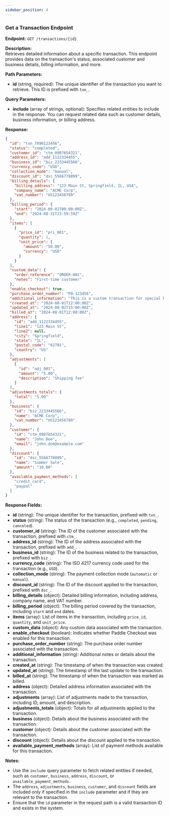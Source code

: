 ```yaml
---
sidebar_position: 4
---
```


### Get a Transaction Endpoint

**Endpoint:** `GET /transactions/{id}`

**Description:**  
Retrieves detailed information about a specific transaction. This endpoint provides data on the transaction's status, associated customer and business details, billing information, and more.

**Path Parameters:**

- **id** (string, required): The unique identifier of the transaction you want to retrieve. This ID is prefixed with `txn_`.

**Query Parameters:**

- **include** (array of strings, optional): Specifies related entities to include in the response. You can request related data such as customer details, business information, or billing address.

**Response:**

```json
{
  "id": "txn_7890123456",
  "status": "completed",
  "customer_id": "ctm_0987654321",
  "address_id": "add_1122334455",
  "business_id": "biz_2233445566",
  "currency_code": "USD",
  "collection_mode": "manual",
  "discount_id": "dsc_5566778899",
  "billing_details": {
    "billing_address": "123 Main St, Springfield, IL, USA",
    "company_name": "ACME Corp",
    "vat_number": "US123456789"
  },
  "billing_period": {
    "start": "2024-08-01T00:00:00Z",
    "end": "2024-08-31T23:59:59Z"
  },
  "items": [
    {
      "price_id": "pri_001",
      "quantity": 1,
      "unit_price": {
        "amount": "50.00",
        "currency": "USD"
      }
    }
  ],
  "custom_data": {
    "order_reference": "ORDER-001",
    "notes": "First-time customer"
  },
  "enable_checkout": true,
  "purchase_order_number": "PO-123456",
  "additional_information": "This is a custom transaction for special billing needs.",
  "created_at": "2024-08-01T12:00:00Z",
  "updated_at": "2024-08-02T15:00:00Z",
  "billed_at": "2024-08-01T12:00:00Z",
  "address": {
    "id": "add_1122334455",
    "line1": "123 Main St",
    "line2": null,
    "city": "Springfield",
    "state": "IL",
    "postal_code": "62701",
    "country": "US"
  },
  "adjustments": [
    {
      "id": "adj_001",
      "amount": "5.00",
      "description": "Shipping fee"
    }
  ],
  "adjustments_totals": {
    "total": "5.00"
  },
  "business": {
    "id": "biz_2233445566",
    "name": "ACME Corp",
    "vat_number": "US123456789"
  },
  "customer": {
    "id": "ctm_0987654321",
    "name": "John Doe",
    "email": "john.doe@example.com"
  },
  "discount": {
    "id": "dsc_5566778899",
    "name": "Summer Sale",
    "amount": "10.00"
  },
  "available_payment_methods": [
    "credit_card",
    "paypal"
  ]
}
```

**Response Fields:**

- **id** (string): The unique identifier for the transaction, prefixed with `txn_`.
- **status** (string): The status of the transaction (e.g., `completed`, `pending`, `canceled`).
- **customer_id** (string): The ID of the customer associated with the transaction, prefixed with `ctm_`.
- **address_id** (string): The ID of the address associated with the transaction, prefixed with `add_`.
- **business_id** (string): The ID of the business related to the transaction, prefixed with `biz_`.
- **currency_code** (string): The ISO 4217 currency code used for the transaction (e.g., `USD`).
- **collection_mode** (string): The payment collection mode (`automatic` or `manual`).
- **discount_id** (string): The ID of the discount applied to the transaction, prefixed with `dsc_`.
- **billing_details** (object): Detailed billing information, including address, company name, and VAT number.
- **billing_period** (object): The billing period covered by the transaction, including `start` and `end` dates.
- **items** (array): List of items in the transaction, including `price_id`, `quantity`, and `unit_price`.
- **custom_data** (object): Any custom data associated with the transaction.
- **enable_checkout** (boolean): Indicates whether Paddle Checkout was enabled for this transaction.
- **purchase_order_number** (string): The purchase order number associated with the transaction.
- **additional_information** (string): Additional notes or details about the transaction.
- **created_at** (string): The timestamp of when the transaction was created.
- **updated_at** (string): The timestamp of the last update to the transaction.
- **billed_at** (string): The timestamp of when the transaction was marked as billed.
- **address** (object): Detailed address information associated with the transaction.
- **adjustments** (array): List of adjustments made to the transaction, including ID, amount, and description.
- **adjustments_totals** (object): Totals for all adjustments applied to the transaction.
- **business** (object): Details about the business associated with the transaction.
- **customer** (object): Details about the customer associated with the transaction.
- **discount** (object): Details about the discount applied to the transaction.
- **available_payment_methods** (array): List of payment methods available for this transaction.

**Notes:**

- Use the `include` query parameter to fetch related entities if needed, such as `customer`, `business`, `address`, `discount`, or `available_payment_methods`.
- The `address`, `adjustments`, `business`, `customer`, and `discount` fields are included only if specified in the `include` parameter and if they are relevant to the transaction.
- Ensure that the `id` parameter in the request path is a valid transaction ID and exists in the system.